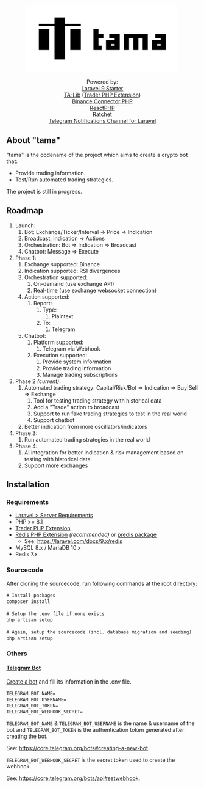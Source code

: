 <p align="center"><a href="https://tama.linhntaim.com" target="_blank"><img src="https://raw.githubusercontent.com/linhntaim/tama-art/master/logo.text.black.png" width="400" alt="tama Logo"></a></p>

<p align="center">
Powered by:<br>
<a href="https://github.com/linhntaim/laravel-9-starter" target="_blank">Laravel 9 Starter</a><br>
<a href="https://www.ta-lib.org/" target="_blank">TA-Lib</a>
(<a href="https://www.php.net/manual/en/book.trader.php" target="_blank">Trader PHP Extension</a>)<br>
<a href="https://github.com/binance/binance-connector-php" target="_blank">Binance Connector PHP</a><br>
<a href="https://reactphp.org/" target="_blank">ReactPHP</a><br>
<a href="https://github.com/ratchetphp/Ratchet" target="_blank">Ratchet</a><br>
<a href="https://github.com/laravel-notification-channels/telegram" target="_blank">Telegram Notifications Channel for Laravel</a><br>
</p>

## About "tama"

"tama" is the codename of the project which aims to create a crypto bot that:

- Provide trading information.
- Test/Run automated trading strategies.

The project is still in progress.

## Roadmap

1. Launch:
    1. Bot: Exchange/Ticker/Interval => Price => Indication
    2. Broadcast: Indication => Actions
    3. Orchestration: Bot => Indication => Broadcast
    4. Chatbot: Message => Execute
2. Phase 1:
    1. Exchange supported: Binance
    2. Indication supported: RSI divergences
    3. Orchestration supported:
        1. On-demand (use exchange API)
        2. Real-time (use exchange websocket connection)
    4. Action supported:
        1. Report:
            1. Type:
                1. Plaintext
            2. To:
                1. Telegram
    5. Chatbot:
        1. Platform supported:
            1. Telegram via Webhook
        2. Execution supported:
           1. Provide system information
           2. Provide trading information
           3. Manage trading subscriptions
3. Phase 2 _(current)_:
    1. Automated trading strategy: Capital/Risk/Bot => Indication => Buy|Sell => Exchange
        1. Tool for testing trading strategy with historical data
        2. Add a "Trade" action to broadcast
        3. Support to run fake trading strategies to test in the real world
        4. Support chatbot
    2. Better indication from more oscillators/indicators
4. Phase 3:
    1. Run automated trading strategies in the real world
5. Phase 4:
    1. AI integration for better indication & risk management based on testing with historical data
    2. Support more exchanges

## Installation

### Requirements

- [Laravel > Server Requirements](https://laravel.com/docs/9.x/deployment#server-requirements)
- PHP >= 8.1
- [Trader PHP Extension](https://pecl.php.net/package/trader)
- [Redis PHP Extension](https://pecl.php.net/package/redis) _(recommended)_
  or [predis package](https://github.com/predis/predis)
    - See: https://laravel.com/docs/9.x/redis
- MySQL 8.x / MariaDB 10.x
- Redis 7.x

### Sourcecode

After cloning the sourcecode, run following commands at the root directory:

```shell
# Install packages
composer install

# Setup the .env file if none exists
php artisan setup

# Again, setup the sourcecode (incl. database migration and seeding)
php artisan setup
```

### Others

#### [Telegram Bot](https://core.telegram.org/bots)

[Create a bot](https://core.telegram.org/bots#3-how-do-i-create-a-bot) and fill its information
in the .env file.

```dotenv
TELEGRAM_BOT_NAME=
TELEGRAM_BOT_USERNAME=
TELEGRAM_BOT_TOKEN=
TELEGRAM_BOT_WEBHOOK_SECRET=
```

`TELEGRAM_BOT_NAME` & `TELEGRAM_BOT_USERNAME` is the name & username of the bot 
and `TELEGRAM_BOT_TOKEN` is the authentication token generated after creating the bot.

See: https://core.telegram.org/bots#creating-a-new-bot.

`TELEGRAM_BOT_WEBHOOK_SECRET` is the secret token used to create the webhook.

See: https://core.telegram.org/bots/api#setwebhook.
